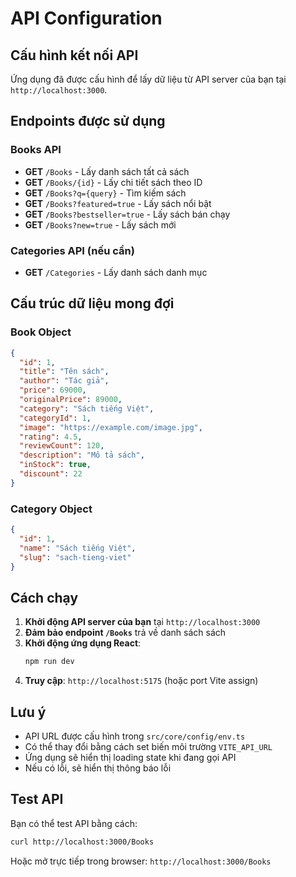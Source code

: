 # API Configuration

## Cấu hình kết nối API

Ứng dụng đã được cấu hình để lấy dữ liệu từ API server của bạn tại `http://localhost:3000`.

## Endpoints được sử dụng

### Books API
- **GET** `/Books` - Lấy danh sách tất cả sách
- **GET** `/Books/{id}` - Lấy chi tiết sách theo ID
- **GET** `/Books?q={query}` - Tìm kiếm sách
- **GET** `/Books?featured=true` - Lấy sách nổi bật
- **GET** `/Books?bestseller=true` - Lấy sách bán chạy
- **GET** `/Books?new=true` - Lấy sách mới

### Categories API (nếu cần)
- **GET** `/Categories` - Lấy danh sách danh mục

## Cấu trúc dữ liệu mong đợi

### Book Object
```json
{
  "id": 1,
  "title": "Tên sách",
  "author": "Tác giả",
  "price": 69000,
  "originalPrice": 89000,
  "category": "Sách tiếng Việt",
  "categoryId": 1,
  "image": "https://example.com/image.jpg",
  "rating": 4.5,
  "reviewCount": 120,
  "description": "Mô tả sách",
  "inStock": true,
  "discount": 22
}
```

### Category Object
```json
{
  "id": 1,
  "name": "Sách tiếng Việt",
  "slug": "sach-tieng-viet"
}
```

## Cách chạy

1. **Khởi động API server của bạn** tại `http://localhost:3000`
2. **Đảm bảo endpoint `/Books`** trả về danh sách sách
3. **Khởi động ứng dụng React**:
   ```bash
   npm run dev
   ```
4. **Truy cập**: `http://localhost:5175` (hoặc port Vite assign)

## Lưu ý

- API URL được cấu hình trong `src/core/config/env.ts`
- Có thể thay đổi bằng cách set biến môi trường `VITE_API_URL`
- Ứng dụng sẽ hiển thị loading state khi đang gọi API
- Nếu có lỗi, sẽ hiển thị thông báo lỗi

## Test API

Bạn có thể test API bằng cách:
```bash
curl http://localhost:3000/Books
```

Hoặc mở trực tiếp trong browser: `http://localhost:3000/Books`
